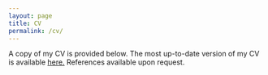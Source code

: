 ```yaml
---
layout: page
title: CV
permalink: /cv/
---
```


<p>A copy of my CV is provided below. The most up-to-date version of my CV is available <a href="https://github.com/ChristopherCabezas/cv/blob/master/CVChristopherCabezas.pdf">here.</a> References available upon request.</p>
